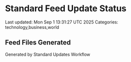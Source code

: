 # Standard Feed Update Status
Last updated: Mon Sep  1 13:31:27 UTC 2025
Categories: technology,business,world

## Feed Files Generated

Generated by Standard Updates Workflow
